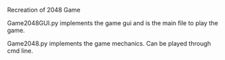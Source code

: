 Recreation of 2048 Game

Game2048GUI.py implements the game gui and is the main file to play the game.

Game2048.py implements the game mechanics. Can be played through cmd line.
